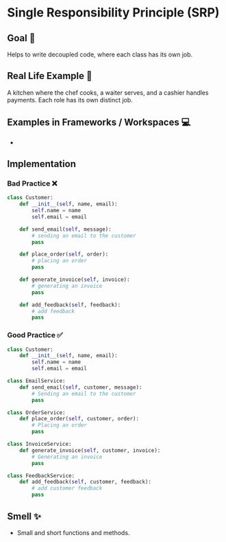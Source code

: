 # Single Responsibility Principle (SRP)

## Goal 🎯
Helps to write decoupled code, where each class has its own job.

## Real Life Example 🏪
A kitchen where the chef cooks, a waiter serves, and a cashier handles payments. Each role has its own distinct job.

## Examples in Frameworks / Workspaces 💻
-

## Implementation
### Bad Practice ❌
```python
class Customer:
    def __init__(self, name, email):
        self.name = name
        self.email = email

    def send_email(self, message):
        # sending an email to the customer
        pass

    def place_order(self, order):
        # placing an order
        pass

    def generate_invoice(self, invoice):
        # generating an invoice
        pass

    def add_feedback(self, feedback):
        # add feedback
        pass
```

### Good Practice ✅
```python
class Customer:
    def __init__(self, name, email):
        self.name = name
        self.email = email

class EmailService:
    def send_email(self, customer, message):
        # Sending an email to the customer
        pass

class OrderService:
    def place_order(self, customer, order):
        # Placing an order
        pass

class InvoiceService:
    def generate_invoice(self, customer, invoice):
        # Generating an invoice
        pass

class FeedbackService:
    def add_feedback(self, customer, feedback):
        # add customer feedback
        pass
```

## Smell ✨
- Small and short functions and methods.
